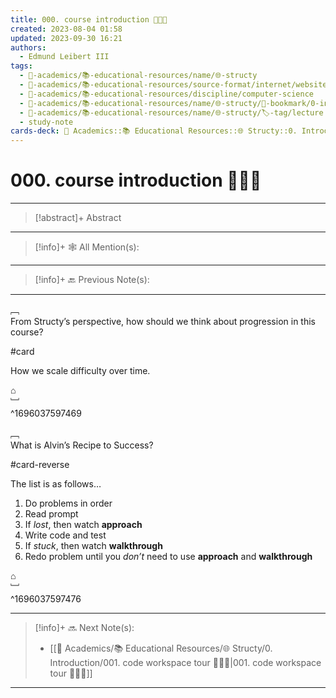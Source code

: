 ```yaml
---
title: 000. course introduction 👨🏻‍🏫
created: 2023-08-04 01:58
updated: 2023-09-30 16:21
authors:
  - Edmund Leibert III
tags:
  - 🔴-academics/📚-educational-resources/name/🌐-structy
  - 🔴-academics/📚-educational-resources/source-format/internet/website
  - 🔴-academics/📚-educational-resources/discipline/computer-science
  - 🔴-academics/📚-educational-resources/name/🌐-structy/🔖-bookmark/0-introduction/000-course-introduction-👨🏻‍🏫
  - 🔴-academics/📚-educational-resources/name/🌐-structy/🏷️-tag/lecture
  - study-note
cards-deck: 🔴 Academics::📚 Educational Resources::🌐 Structy::0. Introduction::000. course introduction 👨🏻‍🏫
---
```


# 000. course introduction 👨🏻‍🏫

---

> [!abstract]+ Abstract 
> 

---

> [!info]+ 🕸️ All Mention(s): 
> 

---

> [!info]+ 🔙 Previous Note(s):
> 

---

﹇<br>
From Structy’s perspective, how should we think about progression in this course?

#card 

 How we scale difficulty over time.

⌂
<br>﹈<br>^1696037597469



﹇<br>
What is Alvin’s Recipe to Success? 

#card-reverse 

The list is as follows…
1. Do problems in order
2. Read prompt
3. If *lost*, then watch **approach**
4. Write code and test
5. If *stuck*, then watch **walkthrough**
6. Redo problem until you *don’t* need to use **approach** and **walkthrough**

⌂
<br>﹈<br>^1696037597476



---

> [!info]+ 🔜 Next Note(s):
> - [[🔴 Academics/📚 Educational Resources/🌐 Structy/0. Introduction/001. code workspace tour 👨🏻‍🏫|001. code workspace tour 👨🏻‍🏫]]

---
